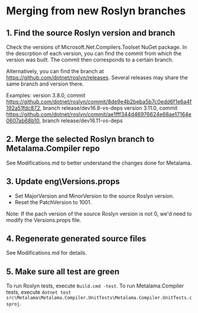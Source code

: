 # Merging from new Roslyn branches

## 1. Find the source Roslyn version and branch

Check the versions of Microsoft.Net.Compilers.Toolset NuGet package. In the descrption of each version, you can find the commit from which the version was built. The commit then corresponds to a certain branch.

Alternatively, you can find the branch at https://github.com/dotnet/roslyn/releases. Several releases may share the same branch and version there.

Examples:
version 3.8.0, commit https://github.com/dotnet/roslyn/commit/8de9e4b2beba5b7c0edd6f1e6a4f192a51fdc872, branch release/dev16.8-vs-deps
version 3.11.0, commit https://github.com/dotnet/roslyn/commit/ae1fff344d46976624e68ae17164e0607ab68b10, branch release/dev16.11-vs-deps

## 2. Merge the selected Roslyn branch to Metalama.Compiler repo

See Modifications.md to better understand the changes done for Metalama.

## 3. Update eng\Versions.props

- Set MajorVersion and MinorVersion to the source Roslyn version.
- Reset the PatchVersion to 1001.

Note: If the pach version of the source Roslyn version is not 0, we'd need to modify the Versions.props file.

## 4. Regenerate generated source files

See Modifications.md for details.

## 5. Make sure all test are green

To run Roslyn tests, execute `Build.cmd -test`.
To run Metalama.Compiler tests, execute `dotnet test src\Metalama\Metalama.Compiler.UnitTests\Metalama.Compiler.UnitTests.csproj`.